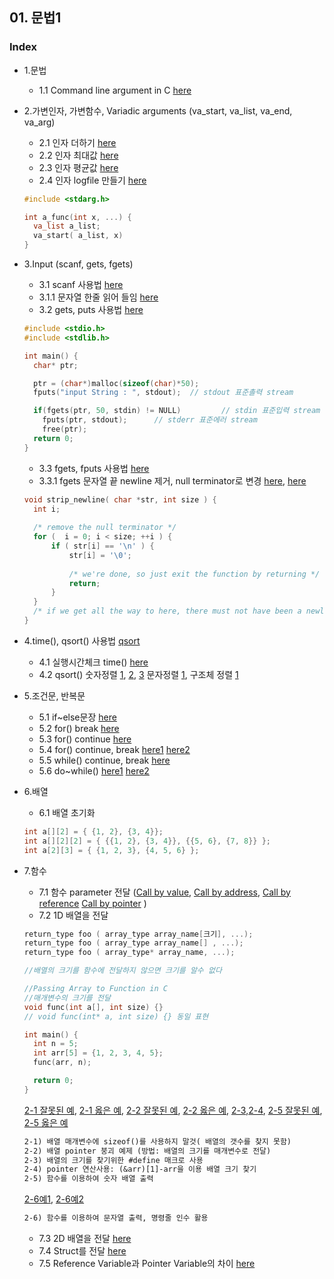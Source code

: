 ## 01. 문법1
### Index
* 1.문법
  *   1.1 Command line argument in C [here](https://github.com/csbyun-data/C-Programming/blob/main/chap01/CommandLineArgument.c)

* 2.가변인자, 가변함수, Variadic arguments (va_start, va_list, va_end, va_arg) 
  *   2.1 인자 더하기 [here](https://github.com/csbyun-data/C-Programming/blob/main/chap01/VariableArgument_Add.c) 
  *   2.2 인자 최대값 [here](https://github.com/csbyun-data/C-Programming/blob/main/chap01/VariableArgument_Max.c) 
  *   2.3 인자 평균값 [here](https://github.com/csbyun-data/C-Programming/blob/main/chap01/VariableArgument_Average.c)
  *   2.4 인자 logfile 만들기 [here](https://github.com/csbyun-data/C-Programming/blob/main/chap01/VariableArgument_Log.c) 
  ```c
  #include <stdarg.h>
  
  int a_func(int x, ...) {
    va_list a_list;
    va_start( a_list, x)
  }
  ```
  
* 3.Input (scanf, gets, fgets)
  *   3.1 scanf 사용법 [here](https://github.com/csbyun-data/C-Programming/blob/main/chap01/Input_Scanf.c)
  *   3.1.1 문자열 한줄 읽어 들임 [here](https://github.com/csbyun-data/C-Programming/blob/main/chap01/Input_fgets.c)
  *   3.2 gets, puts 사용법 [here](https://github.com/csbyun-data/C-Programming/blob/main/chap01/Input_gets1.c)
  ```c
  #include <stdio.h>
  #include <stdlib.h>

  int main() {
    char* ptr;

    ptr = (char*)malloc(sizeof(char)*50);
    fputs("input String : ", stdout);  // stdout 표준촐력 stream 

    if(fgets(ptr, 50, stdin) != NULL)         // stdin 표준입력 stream 
      fputs(ptr, stdout);      // stderr 표준에러 stream
	  free(ptr);
    return 0;
  }
  ```    
  *   3.3 fgets, fputs 사용법 [here](https://github.com/csbyun-data/C-Programming/blob/main/chap01/Input_fgets1.c)
  *   3.3.1 fgets 문자열 끝 newline 제거, null terminator로 변경 [here](https://github.com/csbyun-data/C-Programming/blob/main/chap01/Input_fgets2.c), [here](https://github.com/csbyun-data/C-Programming/blob/main/chap01/Input_fgets3.c)
  ```c
  void strip_newline( char *str, int size ) {
    int i;
 
    /* remove the null terminator */
    for (  i = 0; i < size; ++i ) {
        if ( str[i] == '\n' ) {
            str[i] = '\0';
 
            /* we're done, so just exit the function by returning */
            return;   
        }
    }
    /* if we get all the way to here, there must not have been a newline! */
  }
  ```

* 4.time(), qsort() 사용법 [qsort]()
  *   4.1 실행시간체크 time() [here](https://github.com/csbyun-data/C-Programming/blob/main/chap01/Running_time.c)
  *   4.2 qsort() 숫자정렬 [1](https://github.com/csbyun-data/C-Programming/blob/main/chap01/QSort/qsort_num1.c), [2](https://github.com/csbyun-data/C-Programming/blob/main/chap01/QSort/qsort_num2.c), [3](https://github.com/csbyun-data/C-Programming/blob/main/chap01/QSort/qsort_num3.c) 문자정렬 [1](https://github.com/csbyun-data/C-Programming/blob/main/chap01/QSort/qsort_word1.c), 구조체 정렬 [1](https://github.com/csbyun-data/C-Programming/blob/main/chap01/QSort/qsort_struct1.c)

* 5.조건문, 반복문
  *   5.1 if~else문장 [here](https://github.com/csbyun-data/C-Programming/blob/main/chap01/Flow/Flow_control1.c)
  *   5.2 for() break [here](https://github.com/csbyun-data/C-Programming/blob/main/chap01/Flow/Flow_control2.c)
  *   5.3 for() continue [here](https://github.com/csbyun-data/C-Programming/blob/main/chap01/Flow/Flow_control3.c)
  *   5.4 for() continue, break [here1](https://github.com/csbyun-data/C-Programming/blob/main/chap01/Flow/Flow_control7.c) [here2](https://github.com/csbyun-data/C-Programming/blob/main/chap01/Flow/Flow_control8.c)
  *   5.5 while() continue, break [here](https://github.com/csbyun-data/C-Programming/blob/main/chap01/Flow/Flow_control4.c)
  *   5.6 do~while() [here1](https://github.com/csbyun-data/C-Programming/blob/main/chap01/Flow/Flow_control5.c) [here2](https://github.com/csbyun-data/C-Programming/blob/main/chap01/Flow/Flow_control6.c)

* 6.배열
  *   6.1 배열 초기화
  ```c
  int a[][2] = { {1, 2}, {3, 4}};
  int a[][2][2] = { {{1, 2}, {3, 4}}, {{5, 6}, {7, 8}} };
  int a[2][3] = { {1, 2, 3}, {4, 5, 6} };
  ```
* 7.함수
  *  7.1 함수 parameter 전달 ([Call by value](https://github.com/csbyun-data/C-Programming/blob/main/chap01/Function/Call_by_value1.c), [Call by address](https://github.com/csbyun-data/C-Programming/blob/main/chap01/Function/Call_by_address1.c), [Call by reference](https://github.com/csbyun-data/C-Programming/blob/main/chap01/Function/Call_by_reference1.c) [Call by pointer](https://github.com/csbyun-data/C-Programming/blob/main/chap01/Function/Call_by_pointer1.c) )
  *  7.2 1D 배열을 전달 
  ```c
  return_type foo ( array_type array_name[크기], ...);
  return_type foo ( array_type array_name[] , ...);
  return_type foo ( array_type* array_name, ...);

  //배열의 크기를 함수에 전달하지 않으면 크기를 알수 없다

  //Passing Array to Function in C
  //매개변수의 크기를 전달
  void func(int a[], int size) {}
  // void func(int* a, int size) {} 동일 표현

  int main() {
    int n = 5;
    int arr[5] = {1, 2, 3, 4, 5};
    func(arr, n);

    return 0;
  }
  ```
  [2-1 잘못된 예](https://github.com/csbyun-data/C-Programming/blob/main/chap01/Function/Incorrect_function_2-1.c), [2-1 옳은 예](https://github.com/csbyun-data/C-Programming/blob/main/chap01/Function/Correct_function_2-1.c), [2-2 잘못된 예](https://github.com/csbyun-data/C-Programming/blob/main/chap01/Function/Incorrect_function_2-2.c), [2-2 옳은 예](https://github.com/csbyun-data/C-Programming/blob/main/chap01/Function/Correct_function_2-2.c), [2-3](https://github.com/csbyun-data/C-Programming/blob/main/chap01/Function/Correct_function_2-2.c),[2-4](https://github.com/csbyun-data/C-Programming/blob/main/chap01/Function/Correct_function_2-2.c), [2-5 잘못된 예](https://github.com/csbyun-data/C-Programming/blob/main/chap01/Function/Incorrect_function_2-2.c), [2-5 옳은 예](https://github.com/csbyun-data/C-Programming/blob/main/chap01/Function/Correct_function_2-2.c)  

  ```txt
  2-1) 배열 매개변수에 sizeof()를 사용하지 말것( 배열의 갯수를 찾지 못함)
  2-2) 배열 pointer 붕괴 예제 (방법: 배열의 크기를 매개변수로 전달)
  2-3) 배열의 크기를 찾기위한 #define 매크로 사용
  2-4) pointer 연산사용: (&arr)[1]-arr을 이용 배열 크기 찾기
  2-5) 함수를 이용하여 숫자 배열 출력
  ```
  [2-6예1](https://github.com/csbyun-data/C-Programming/blob/main/chap01/Function/String_function_2-6-1.c), [2-6예2](https://github.com/csbyun-data/C-Programming/blob/main/chap01/Function/String_function_2-6-2.c)
  ```txt
  2-6) 함수를 이용하여 문자열 출력, 명령줄 인수 활용
  ```
  *  7.3 2D 배열을 전달 [here]()
  *  7.4 Struct를 전달 [here]()
  *  7.5 Reference Variable과 Pointer Variable의 차이 [here]()
